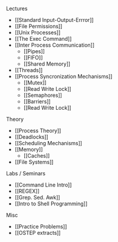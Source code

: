 Lectures
- [[Standard Input-Output-Errror]]
- [[File Permissions]]
- [[Unix Processes]]
- [[The Exec Command]]
- [[Inter Process Communication]]
	- [[Pipes]]
	- [[FIFO]]
	- [[Shared Memory]]
- [[Threads]]
- [[Process Syncronization Mechanisms]]
	- [[Mutex]]
	- [[Read Write Lock]]
	- [[Semaphores]]
	- [[Barriers]]
	- [[Read Write Lock]]

Theory
- [[Process Theory]]
- [[Deadlocks]]
- [[Scheduling Mechanisms]]
- [[Memory]]
	- [[Caches]]
- [[File Systems]]

Labs / Seminars
- [[Command Line Intro]]
- [[REGEX]]
- [[Grep. Sed. Awk]]
- [[Intro to Shell Programming]]

Misc
- [[Practice Problems]]
- [[OSTEP extracts]]